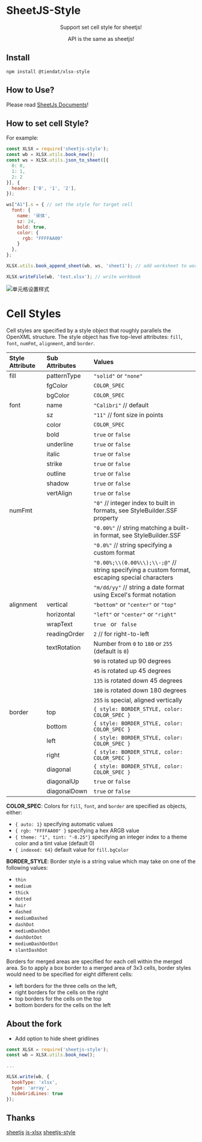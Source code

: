 # SheetJS-Style

<p align='center'>Support set cell style for sheetjs!</p>
<p align='center'>API is the same as sheetjs!</p>

## Install
```
npm install @tiendat/xlsx-style
```

## How to Use?
Please read [SheetJs Documents](https://github.com/SheetJS/sheetjs/blob/3468395494c450ea8ba7e20afb1bd6127f516ccd/README.md)!

## How to set cell Style?
For example:
```js
const XLSX = require('sheetjs-style');
const wb = XLSX.utils.book_new();
const ws = XLSX.utils.json_to_sheet([{
  0: 0,
  1: 1,
  2: 2
}], {
  header: ['0', '1', '2'],
});

ws["A1"].s = { // set the style for target cell
  font: {
    name: '宋体',
    sz: 24,
    bold: true,
    color: {
      rgb: "FFFFAA00"
    }
  },
};

XLSX.utils.book_append_sheet(wb, ws, 'sheet1'); // add worksheet to workbook

XLSX.writeFile(wb, 'test.xlsx'); // write workbook
```
![单元格设置样式](./imgs/1.png)

# Cell Styles

Cell styles are specified by a style object that roughly parallels the OpenXML structure.  The style object has five
top-level attributes: `fill`, `font`, `numFmt`, `alignment`, and `border`.


| Style Attribute | Sub Attributes | Values |
| :-------------- | :------------- | :------------- |
| fill            | patternType    |  `"solid"` or `"none"`
|                 | fgColor        |  `COLOR_SPEC`
|                 | bgColor        |  `COLOR_SPEC`
| font            | name           |  `"Calibri"` // default
|                 | sz             |  `"11"` // font size in points
|                 | color          |  `COLOR_SPEC`
|                 | bold           |  `true` or `false`
|                 | underline      |  `true` or `false`
|                 | italic         |  `true` or `false`
|                 | strike         |  `true` or `false`
|                 | outline        |  `true` or `false`
|                 | shadow         |  `true` or `false`
|                 | vertAlign      |  `true` or `false`
| numFmt          |                |  `"0"`  // integer index to built in formats, see StyleBuilder.SSF property
|                 |                |  `"0.00%"` // string matching a built-in format, see StyleBuilder.SSF
|                 |                |  `"0.0%"`  // string specifying a custom format
|                 |                |  `"0.00%;\\(0.00%\\);\\-;@"` // string specifying a custom format, escaping special characters
|                 |                |  `"m/dd/yy"` // string a date format using Excel's format notation
| alignment       | vertical       | `"bottom"` or `"center"` or `"top"`
|                 | horizontal     | `"left"` or `"center"` or `"right"`
|                 | wrapText       |  `true ` or ` false`
|                 | readingOrder   |  `2` // for right-to-left
|                 | textRotation   | Number from `0` to `180` or `255` (default is `0`)
|                 |                |  `90` is rotated up 90 degrees
|                 |                |  `45` is rotated up 45 degrees
|                 |                | `135` is rotated down 45 degrees
|                 |                | `180` is rotated down 180 degrees
|                 |                | `255` is special,  aligned vertically
| border          | top            | `{ style: BORDER_STYLE, color: COLOR_SPEC }`
|                 | bottom         | `{ style: BORDER_STYLE, color: COLOR_SPEC }`
|                 | left           | `{ style: BORDER_STYLE, color: COLOR_SPEC }`
|                 | right          | `{ style: BORDER_STYLE, color: COLOR_SPEC }`
|                 | diagonal       | `{ style: BORDER_STYLE, color: COLOR_SPEC }`
|                 | diagonalUp     | `true` or `false`
|                 | diagonalDown   | `true` or `false`

**COLOR_SPEC**: Colors for `fill`, `font`, and `border` are specified as objects, either:
* `{ auto: 1}` specifying automatic values
* `{ rgb: "FFFFAA00" }` specifying a hex ARGB value
* `{ theme: "1", tint: "-0.25"}` specifying an integer index to a theme color and a tint value (default 0)
* `{ indexed: 64}` default value for `fill.bgColor`

**BORDER_STYLE**: Border style is a string value which may take on one of the following values:
 * `thin`
 * `medium`
 * `thick`
 * `dotted`
 * `hair`
 * `dashed`
 * `mediumDashed`
 * `dashDot`
 * `mediumDashDot`
 * `dashDotDot`
 * `mediumDashDotDot`
 * `slantDashDot`


Borders for merged areas are specified for each cell within the merged area.  So to apply a box border to a merged area of 3x3 cells, border styles would need to be specified for eight different cells:
* left borders for the three cells on the left,
* right borders for the cells on the right
* top borders for the cells on the top
* bottom borders for the cells on the left

## About the fork

- Add option to hide sheet gridlines

```js
const XLSX = require('sheetjs-style');
const wb = XLSX.utils.book_new();

...

XLSX.write(wb, {
  bookType: 'xlsx',
  type: 'array',
  hideGridLines: true
});

```

## Thanks
[sheetjs](https://github.com/SheetJS/sheetjs)
[js-xlsx](https://github.com/protobi/js-xlsx)
[sheetjs-style](https://github.com/ShanaMaid/sheetjs-style)

